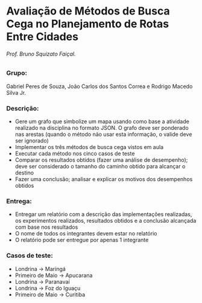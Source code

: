 # Avaliação de Métodos de Busca Cega no Planejamento de Rotas Entre Cidades
###### Prof. Bruno Squizato Faiçal.

### Grupo: 
Gabriel Peres de Souza, João Carlos dos Santos Correa e Rodrigo Macedo Silva Jr.
### Descrição:
- Gere um grafo que simbolize um mapa usando como base a atividade realizado na disciplina no formato JSON. O grafo deve ser ponderado nas arestas (quando o método não usar esta informação, o valide deve ser ignorado)
- Implementar os três métodos de busca cega vistos em aula
- Executar cada método nos cinco casos de teste
- Comparar os resultados obtidos (fazer uma análise de desempenho); deve ser considerado o tamanho do caminho obtido para alcançar o destino
- Fazer uma conclusão; analisar e explicar os motivos dos desempenhos obtidos
### Entrega:
- Entregar um relatório com a descrição das implementações realizadas, os experimentos realizados, resultados obtidos e a conclusão alcançada com base nos resultados
- O nome de todos os integrantes devem estar no relatório
- O relatório pode ser entregue por apenas 1 integrante
### Casos de teste:
- Londrina -> Maringá
- Primeiro de Maio -> Apucarana
- Londrina -> Paranavaí
- Londrina -> Foz do Iguaçu
- Primeiro de Maio -> Curitiba
